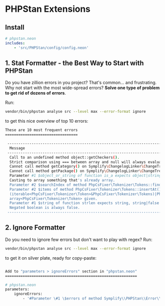 # PHPStan Extensions

## Install

```yaml
# phpstan.neon
includes:
    - 'src/PHPStan/config/config.neon'
```

## 1. Stat Formatter - the Best Way to Start with PHPStan

Do you have zillion errors in you project? That's common... and frustrating. Why not start with the most wide-spread errors? **Solve one type of problem to get rid of dozens of errors**.

Run:

```bash
vendor/bin/phpstan analyse src --level max --error-format ignore
```

to get this nice overview of top 10 errors:

```bash
These are 10 most frequent errors
=================================

 -------------------------------------------------------------------------------------------------------------- ------- 
  Message                                                                                                        Count  
 -------------------------------------------------------------------------------------------------------------- ------- 
  Call to an undefined method object::getCheckers().                                                             7x     
  Strict comparison using === between array and null will always evaluate to false.                              4x     
  Cannot call method getCategory() on Symplify\ChangelogLinker\ChangeTree\Change|null.                           4x     
  Cannot call method getPackage() on Symplify\ChangelogLinker\ChangeTree\Change|null.                            4x     
  Parameter #1 $object_or_string of function is_a expects object|string, string|null given.                      3x     
  Casting to array something that's already array.                                                               3x     
  Parameter #2 $searchIndex of method PhpCsFixer\Tokenizer\Tokens::findBlockEnd() expects int, int|null given.   3x     
  Parameter #2 $items of method PhpCsFixer\Tokenizer\Tokens::insertAt() expects                                  3x     
  (iterable<PhpCsFixer\Tokenizer\Token>&PhpCsFixer\Tokenizer\Tokens)|PhpCsFixer\Tokenizer\Token,                        
  array<PhpCsFixer\Tokenizer\Token> given.                                                                              
  Parameter #1 $string of function strlen expects string, string|false given.                                    3x     
  Negated boolean is always false.                                                                               3x     
 -------------------------------------------------------------------------------------------------------------- ------- 
```

## 2. Ignore Formatter

Do you need to ignore few errors but don't want to play with regex? Run:

```bash
vendor/bin/phpstan analyse src --level max --error-format ignore
```

to get it on silver plate, ready for copy-paste: 

```bash

Add to "parameters > ignoreErrors" section in "phpstan.neon"
============================================================

# phpstan.neon
parameters:
    ignoreErrors:
        - '#Parameter \#1 \$errors of method Symplify\\PHPStan\\Error\\ErrorGrouper\:\:groupErrorsToMessagesToFrequency\(\) expects array<Symplify\\EasyCodingStandard\\Error\\Error\>, array<PHPStan\\Analyser\\Error\> given#' # found 2x
```

